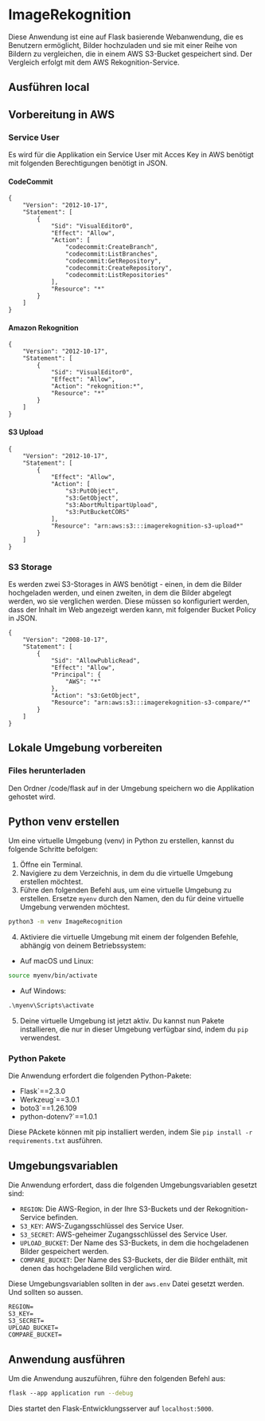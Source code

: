 # ImageRekognition

Diese Anwendung ist eine auf Flask basierende Webanwendung, die es Benutzern ermöglicht, Bilder hochzuladen und sie mit einer Reihe von Bildern zu vergleichen, die in einem AWS S3-Bucket gespeichert sind. Der Vergleich erfolgt mit dem AWS Rekognition-Service.

## Ausführen local

## Vorbereitung in AWS

### Service User

Es wird für die Applikation ein Service User mit Acces Key  in AWS benötigt mit folgenden Berechtigungen benötigt in JSON. 
#### CodeCommit

```
{
    "Version": "2012-10-17",
    "Statement": [
        {
            "Sid": "VisualEditor0",
            "Effect": "Allow",
            "Action": [
                "codecommit:CreateBranch",
                "codecommit:ListBranches",
                "codecommit:GetRepository",
                "codecommit:CreateRepository",
                "codecommit:ListRepositories"
            ],
            "Resource": "*"
        }
    ]
}
```

#### Amazon Rekognition

```
{
    "Version": "2012-10-17",
    "Statement": [
        {
            "Sid": "VisualEditor0",
            "Effect": "Allow",
            "Action": "rekognition:*",
            "Resource": "*"
        }
    ]
}
```

#### S3 Upload

```
{
    "Version": "2012-10-17",
    "Statement": [
        {
            "Effect": "Allow",
            "Action": [
                "s3:PutObject",
                "s3:GetObject",
                "s3:AbortMultipartUpload",
                "s3:PutBucketCORS"
            ],
            "Resource": "arn:aws:s3:::imagerekognition-s3-upload*"
        }
    ]
}
```


### S3 Storage

Es werden zwei S3-Storages in AWS benötigt - einen, in dem die Bilder hochgeladen werden, und einen zweiten, in dem die Bilder abgelegt werden, wo sie verglichen werden. Diese müssen so konfiguriert werden, dass der Inhalt im Web angezeigt werden kann, mit folgender Bucket Policy in JSON.

```
{
    "Version": "2008-10-17",
    "Statement": [
        {
            "Sid": "AllowPublicRead",
            "Effect": "Allow",
            "Principal": {
                "AWS": "*"
            },
            "Action": "s3:GetObject",
            "Resource": "arn:aws:s3:::imagerekognition-s3-compare/*"
        }
    ]
}
```

## Lokale Umgebung vorbereiten

### Files herunterladen

Den Ordner  /code/flask auf in der Umgebung speichern wo die Applikation gehostet wird.

## Python venv erstellen

Um eine virtuelle Umgebung (venv) in Python zu erstellen, kannst du folgende Schritte befolgen:

1. Öffne ein Terminal.
2. Navigiere zu dem Verzeichnis, in dem du die virtuelle Umgebung erstellen möchtest.
3. Führe den folgenden Befehl aus, um eine virtuelle Umgebung zu erstellen. Ersetze `myenv` durch den Namen, den du für deine virtuelle Umgebung verwenden möchtest.

```bash
python3 -m venv ImageRecognition
```

4. Aktiviere die virtuelle Umgebung mit einem der folgenden Befehle, abhängig von deinem Betriebssystem:

- Auf macOS und Linux:

```bash
source myenv/bin/activate
```

- Auf Windows:

```cmd
.\myenv\Scripts\activate
```

5. Deine virtuelle Umgebung ist jetzt aktiv. Du kannst nun Pakete installieren, die nur in dieser Umgebung verfügbar sind, indem du `pip` verwendest.

### Python Pakete


Die Anwendung erfordert die folgenden Python-Pakete:

- Flask`==2.3.0
- Werkzeug`==3.0.1
- boto3`==1.26.109
- python-dotenv?`==1.0.1

Diese PAckete können mit pip installiert werden, indem Sie `pip install -r requirements.txt` ausführen.

## Umgebungsvariablen

Die Anwendung erfordert, dass die folgenden Umgebungsvariablen gesetzt sind:

- `REGION`: Die AWS-Region, in der Ihre S3-Buckets und der Rekognition-Service befinden.
- `S3_KEY`: AWS-Zugangsschlüssel des Service User.
- `S3_SECRET`: AWS-geheimer Zugangsschlüssel des Service User.
- `UPLOAD_BUCKET`: Der Name des S3-Buckets, in dem die hochgeladenen Bilder gespeichert werden.
- `COMPARE_BUCKET`: Der Name des S3-Buckets, der die Bilder enthält, mit denen das hochgeladene Bild verglichen wird.

Diese Umgebungsvariablen sollten in der `aws.env` Datei gesetzt werden. Und sollten so aussen.

```
REGION= 
S3_KEY=  
S3_SECRET= 
UPLOAD_BUCKET=  
COMPARE_BUCKET=
```



## Anwendung ausführen

Um die Anwendung auszuführen, führe den folgenden Befehl aus:

```bash
flask --app application run --debug
```

Dies startet den Flask-Entwicklungsserver auf `localhost:5000`.





